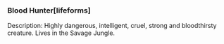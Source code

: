 ### Blood Hunter[lifeforms]

Description: Highly dangerous, intelligent, cruel, strong and bloodthirsty creature. Lives in the Savage Jungle.

